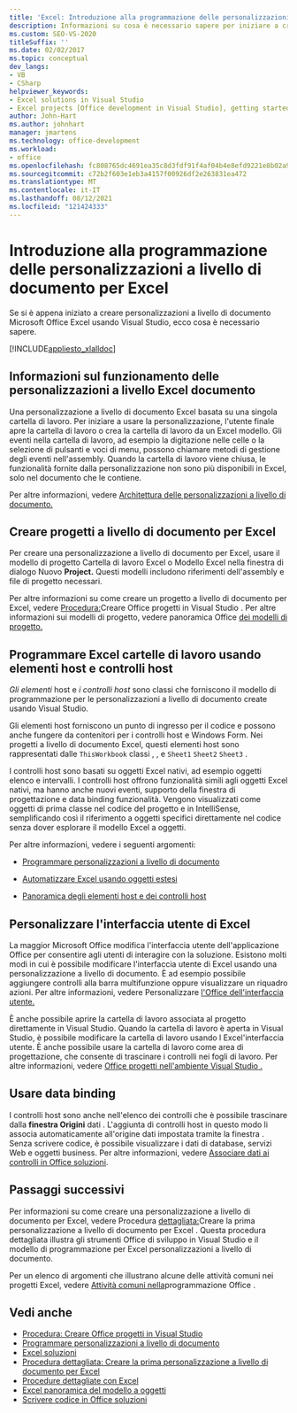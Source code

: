 ```yaml
---
title: 'Excel: Introduzione alla programmazione delle personalizzazioni a livello di documento'
description: Informazioni su cosa è necessario sapere per iniziare a creare personalizzazioni a livello di documento Microsoft Office Excel usando Visual Studio.
ms.custom: SEO-VS-2020
titleSuffix: ''
ms.date: 02/02/2017
ms.topic: conceptual
dev_langs:
- VB
- CSharp
helpviewer_keywords:
- Excel solutions in Visual Studio
- Excel projects [Office development in Visual Studio], getting started
author: John-Hart
ms.author: johnhart
manager: jmartens
ms.technology: office-development
ms.workload:
- office
ms.openlocfilehash: fc808765dc4691ea35c8d3fdf91f4af04b4e8efd9221e8b02a98449ab63751d0
ms.sourcegitcommit: c72b2f603e1eb3a4157f00926df2e263831ea472
ms.translationtype: MT
ms.contentlocale: it-IT
ms.lasthandoff: 08/12/2021
ms.locfileid: "121424333"
---
```

# <a name="get-started-programming-document-level-customizations-for-excel"></a>Introduzione alla programmazione delle personalizzazioni a livello di documento per Excel
  Se si è appena iniziato a creare personalizzazioni a livello di documento Microsoft Office Excel usando Visual Studio, ecco cosa è necessario sapere.

 [!INCLUDE[appliesto_xlalldoc](../vsto/includes/appliesto-xlalldoc-md.md)]

## <a name="understand-how-document-level-customizations-for-excel-work"></a>Informazioni sul funzionamento delle personalizzazioni a livello Excel documento
 Una personalizzazione a livello di documento Excel basata su una singola cartella di lavoro. Per iniziare a usare la personalizzazione, l'utente finale apre la cartella di lavoro o crea la cartella di lavoro da un Excel modello. Gli eventi nella cartella di lavoro, ad esempio la digitazione nelle celle o la selezione di pulsanti e voci di menu, possono chiamare metodi di gestione degli eventi nell'assembly. Quando la cartella di lavoro viene chiusa, le funzionalità fornite dalla personalizzazione non sono più disponibili in Excel, solo nel documento che le contiene.

 Per altre informazioni, vedere [Architettura delle personalizzazioni a livello di documento.](../vsto/architecture-of-document-level-customizations.md)

## <a name="create-document-level-projects-for-excel"></a>Creare progetti a livello di documento per Excel
 Per creare una personalizzazione a livello di documento per Excel, usare il modello di progetto Cartella di lavoro Excel o Modello Excel nella finestra di dialogo Nuovo **Project.** Questi modelli includono riferimenti dell'assembly e file di progetto necessari.

 Per altre informazioni su come creare un progetto a livello di documento per Excel, vedere [Procedura:](../vsto/how-to-create-office-projects-in-visual-studio.md)Creare Office progetti in Visual Studio . Per altre informazioni sui modelli di progetto, vedere panoramica Office [dei modelli di progetto.](../vsto/office-project-templates-overview.md)

## <a name="program-excel-workbooks-by-using-host-items-and-host-controls"></a>Programmare Excel cartelle di lavoro usando elementi host e controlli host
 *Gli elementi* host e *i controlli host* sono classi che forniscono il modello di programmazione per le personalizzazioni a livello di documento create usando Visual Studio.

 Gli elementi host forniscono un punto di ingresso per il codice e possono anche fungere da contenitori per i controlli host e Windows Form. Nei progetti a livello di documento Excel, questi elementi host sono rappresentati dalle `ThisWorkbook` classi , , e `Sheet1` `Sheet2` `Sheet3` .

 I controlli host sono basati su oggetti Excel nativi, ad esempio oggetti elenco e intervalli. I controlli host offrono funzionalità simili agli oggetti Excel nativi, ma hanno anche nuovi eventi, supporto della finestra di progettazione e data binding funzionalità. Vengono visualizzati come oggetti di prima classe nel codice del progetto e in IntelliSense, semplificando così il riferimento a oggetti specifici direttamente nel codice senza dover esplorare il modello Excel a oggetti.

 Per altre informazioni, vedere i seguenti argomenti:

- [Programmare personalizzazioni a livello di documento](../vsto/programming-document-level-customizations.md)

- [Automatizzare Excel usando oggetti estesi](../vsto/automating-excel-by-using-extended-objects.md)

- [Panoramica degli elementi host e dei controlli host](../vsto/host-items-and-host-controls-overview.md)

## <a name="customize-the-user-interface-of-excel"></a>Personalizzare l'interfaccia utente di Excel
 La maggior Microsoft Office modifica l'interfaccia utente dell'applicazione Office per consentire agli utenti di interagire con la soluzione. Esistono molti modi in cui è possibile modificare l'interfaccia utente di Excel usando una personalizzazione a livello di documento. È ad esempio possibile aggiungere controlli alla barra multifunzione oppure visualizzare un riquadro azioni. Per altre informazioni, vedere Personalizzare [l'Office dell'interfaccia utente.](../vsto/office-ui-customization.md)

 È anche possibile aprire la cartella di lavoro associata al progetto direttamente in Visual Studio. Quando la cartella di lavoro è aperta in Visual Studio, è possibile modificare la cartella di lavoro usando l Excel'interfaccia utente. È anche possibile usare la cartella di lavoro come area di progettazione, che consente di trascinare i controlli nei fogli di lavoro. Per altre informazioni, vedere [Office progetti nell'ambiente Visual Studio .](../vsto/office-projects-in-the-visual-studio-environment.md)

## <a name="use-data-binding"></a>Usare data binding
 I controlli host sono anche nell'elenco dei controlli che è possibile trascinare dalla **finestra Origini** dati . L'aggiunta di controlli host in questo modo li associa automaticamente all'origine dati impostata tramite la finestra . Senza scrivere codice, è possibile visualizzare i dati di database, servizi Web e oggetti business. Per altre informazioni, vedere [Associare dati ai controlli in Office soluzioni](../vsto/binding-data-to-controls-in-office-solutions.md).

## <a name="next-steps"></a>Passaggi successivi
 Per informazioni su come creare una personalizzazione a livello di documento per Excel, vedere Procedura [dettagliata:](../vsto/walkthrough-creating-your-first-document-level-customization-for-excel.md)Creare la prima personalizzazione a livello di documento per Excel . Questa procedura dettagliata illustra gli strumenti Office di sviluppo in Visual Studio e il modello di programmazione per Excel personalizzazioni a livello di documento.

 Per un elenco di argomenti che illustrano alcune delle attività comuni nei progetti Excel, vedere [Attività comuni nella](../vsto/common-tasks-in-office-programming.md)programmazione Office .

## <a name="see-also"></a>Vedi anche
- [Procedura: Creare Office progetti in Visual Studio](../vsto/how-to-create-office-projects-in-visual-studio.md)
- [Programmare personalizzazioni a livello di documento](../vsto/programming-document-level-customizations.md)
- [Excel soluzioni](../vsto/excel-solutions.md)
- [Procedura dettagliata: Creare la prima personalizzazione a livello di documento per Excel](../vsto/walkthrough-creating-your-first-document-level-customization-for-excel.md)
- [Procedure dettagliate con Excel](../vsto/walkthroughs-using-excel.md)
- [Excel panoramica del modello a oggetti](../vsto/excel-object-model-overview.md)
- [Scrivere codice in Office soluzioni](../vsto/writing-code-in-office-solutions.md)

